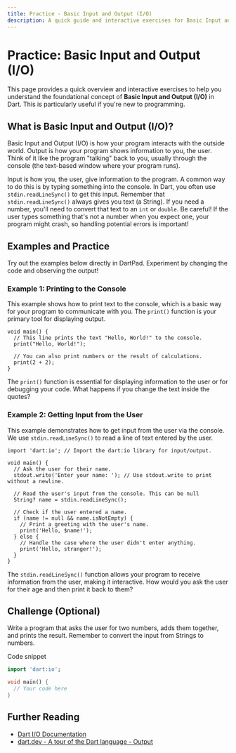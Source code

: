 ```yaml
---
title: Practice - Basic Input and Output (I/O)
description: A quick guide and interactive exercises for Basic Input and Output (I/O) in Dart.
---
```


# Practice: Basic Input and Output (I/O)

This page provides a quick overview and interactive exercises to help you understand the foundational concept of **Basic Input and Output (I/O)** in Dart. This is particularly useful if you're new to programming.

## What is Basic Input and Output (I/O)?

Basic Input and Output (I/O) is how your program interacts with the outside world. Output is how your program shows information to you, the user. Think of it like the program "talking" back to you, usually through the console (the text-based window where your program runs).

Input is how you, the user, give information to the program. A common way to do this is by typing something into the console. In Dart, you often use `stdin.readLineSync()` to get this input. Remember that `stdin.readLineSync()` always gives you text (a String). If you need a number, you'll need to convert that text to an `int` or `double`. Be careful! If the user types something that's not a number when you expect one, your program might crash, so handling potential errors is important!

## Examples and Practice

Try out the examples below directly in DartPad. Experiment by changing the code and observing the output!

### Example 1: Printing to the Console

This example shows how to print text to the console, which is a basic way for your program to communicate with you. The `print()` function is your primary tool for displaying output.

```dartpad:run-dart
void main() {
  // This line prints the text "Hello, World!" to the console.
  print("Hello, World!");

  // You can also print numbers or the result of calculations.
  print(2 + 2);
}
```

The `print()` function is essential for displaying information to the user or for debugging your code. What happens if you change the text inside the quotes?

### Example 2: Getting Input from the User

This example demonstrates how to get input from the user via the console. We use `stdin.readLineSync()` to read a line of text entered by the user.

```dartpad:run-dart
import 'dart:io'; // Import the dart:io library for input/output.

void main() {
  // Ask the user for their name.
  stdout.write('Enter your name: '); // Use stdout.write to print without a newline.

  // Read the user's input from the console. This can be null
  String? name = stdin.readLineSync();

  // Check if the user entered a name.
  if (name != null && name.isNotEmpty) {
    // Print a greeting with the user's name.
    print('Hello, $name!');
  } else {
    // Handle the case where the user didn't enter anything.
    print('Hello, stranger!');
  }
}
```

The `stdin.readLineSync()` function allows your program to receive information from the user, making it interactive. How would you ask the user for their age and then print it back to them?

## Challenge (Optional)
Write a program that asks the user for two numbers, adds them together, and prints the result. Remember to convert the input from Strings to numbers.

Code snippet

```dart
import 'dart:io';

void main() {
  // Your code here
}
```


## Further Reading

*   [Dart I/O Documentation](https://api.dart.dev/stable/3.3.0/dart-io/dart-io-library.html)
*   [dart.dev - A tour of the Dart language - Output](https://dart.dev/language/built-in-types#output)

